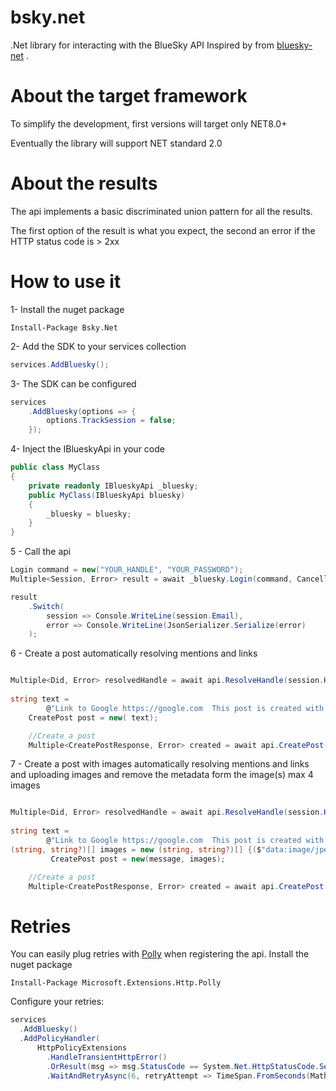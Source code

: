 # bsky.net
.Net library for interacting with the BlueSky API
Inspired by from  [bluesky-net](https://github.com/dariogriffo/bluesky-net) . 


# About the target framework

To simplify the development, first versions will target only NET8.0+

Eventually the library will support NET standard 2.0

# About the results

The api implements a basic discriminated union pattern for all the results.

The first option of the result is what you expect, the second an error if the HTTP status code is > 2xx

# How to use it

1- Install the nuget package

`Install-Package Bsky.Net`


2- Add the SDK to your services collection

```csharp
services.AddBluesky();
```

3- The SDK can be configured

```csharp
services
    .AddBluesky(options => {
        options.TrackSession = false;
    });
```

4- Inject the IBlueskyApi in your code

```csharp
public class MyClass
{
    private readonly IBlueskyApi _bluesky;
    public MyClass(IBlueskyApi bluesky)
    {
        _bluesky = bluesky;
    } 
}
```

5 - Call the api
```csharp
Login command = new("YOUR_HANDLE", "YOUR_PASSWORD");
Multiple<Session, Error> result = await _bluesky.Login(command, CancellationToken.None);

result
    .Switch(
        session => Console.WriteLine(session.Email),
        error => Console.WriteLine(JsonSerializer.Serialize(error)
    );    
```
6 - Create a post automatically resolving mentions and links
```csharp

Multiple<Did, Error> resolvedHandle = await api.ResolveHandle(session.Handle, CancellationToken.None);
        
string text =
        @"Link to Google https://google.com  This post is created with Bsky.Net. A library to interact with Bluesky. A mention to @myself and an emoji '🌅'";
    CreatePost post = new( text);

    //Create a post
    Multiple<CreatePostResponse, Error> created = await api.CreatePost(post, CancellationToken.None);    
```

7 - Create a post with images automatically resolving mentions and links and uploading images and remove the metadata form the image(s) max 4 images
```csharp

Multiple<Did, Error> resolvedHandle = await api.ResolveHandle(session.Handle, CancellationToken.None);
        
string text =
        @"Link to Google https://google.com  This post is created with Bsky.Net. A library to interact with Bluesky. A mention to @myself and an emoji '🌅'";
(string, string?)[] images = new (string, string?)[] {($"data:image/jpeg;base64,{base64String}", "Wijkertoren - Beverwijk") };
         CreatePost post = new(message, images);

    //Create a post
    Multiple<CreatePostResponse, Error> created = await api.CreatePost(post, CancellationToken.None);    
```
# Retries

You can easily plug retries with [Polly](https://github.com/App-vNext/Polly) when registering the api.
Install the nuget package

`Install-Package Microsoft.Extensions.Http.Polly`

Configure your retries:
```csharp
services
  .AddBluesky()
  .AddPolicyHandler(
      HttpPolicyExtensions
        .HandleTransientHttpError()
        .OrResult(msg => msg.StatusCode == System.Net.HttpStatusCode.ServiceUnavailable)
        .WaitAndRetryAsync(6, retryAttempt => TimeSpan.FromSeconds(Math.Pow(2,retryAttempt))));
```
